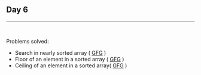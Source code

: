 ## Day 6

<hr/>
<br/>

Problems solved:

- Search in nearly sorted array ( [GFG](https://www.geeksforgeeks.org/search-almost-sorted-array/) )
- Floor of an element in a sorted array ( [GFG](https://practice.geeksforgeeks.org/problems/floor-in-a-sorted-array-1587115620/1) )
- Ceiling of an element in a sorted array( [GFG](https://www.geeksforgeeks.org/ceiling-in-a-sorted-array/) )